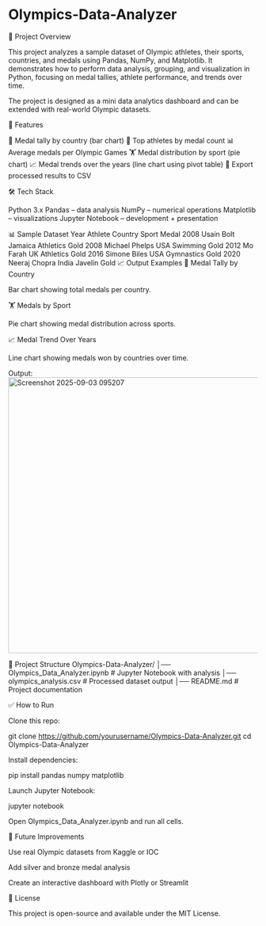 # Olympics-Data-Analyzer
📌 Project Overview

This project analyzes a sample dataset of Olympic athletes, their sports, countries, and medals using Pandas, NumPy, and Matplotlib.
It demonstrates how to perform data analysis, grouping, and visualization in Python, focusing on medal tallies, athlete performance, and trends over time.

The project is designed as a mini data analytics dashboard and can be extended with real-world Olympic datasets.

🚀 Features

🥇 Medal tally by country (bar chart)
👑 Top athletes by medal count
📊 Average medals per Olympic Games
🏋️ Medal distribution by sport (pie chart)
📈 Medal trends over the years (line chart using pivot table)
💾 Export processed results to CSV

🛠️ Tech Stack

Python 3.x
Pandas – data analysis
NumPy – numerical operations
Matplotlib – visualizations
Jupyter Notebook – development + presentation

📊 Sample Dataset
Year	Athlete	Country	Sport	Medal
2008	Usain Bolt	Jamaica	Athletics	Gold
2008	Michael Phelps	USA	Swimming	Gold
2012	Mo Farah	UK	Athletics	Gold
2016	Simone Biles	USA	Gymnastics	Gold
2020	Neeraj Chopra	India	Javelin	Gold
📈 Output Examples
🥇 Medal Tally by Country

Bar chart showing total medals per country.

🏋️ Medals by Sport

Pie chart showing medal distribution across sports.

📈 Medal Trend Over Years

Line chart showing medals won by countries over time.

Output:
<img width="982" height="557" alt="Screenshot 2025-09-03 095207" src="https://github.com/user-attachments/assets/d50d4469-0a2d-445b-9460-8b92cf3846a3" />


📂 Project Structure
Olympics-Data-Analyzer/
│── Olympics_Data_Analyzer.ipynb   # Jupyter Notebook with analysis
│── olympics_analysis.csv          # Processed dataset output
│── README.md                      # Project documentation

✅ How to Run

Clone this repo:

git clone https://github.com/yourusername/Olympics-Data-Analyzer.git
cd Olympics-Data-Analyzer


Install dependencies:

pip install pandas numpy matplotlib


Launch Jupyter Notebook:

jupyter notebook


Open Olympics_Data_Analyzer.ipynb and run all cells.

🎯 Future Improvements

Use real Olympic datasets from Kaggle or IOC

Add silver and bronze medal analysis

Create an interactive dashboard with Plotly or Streamlit

📜 License

This project is open-source and available under the MIT License.
